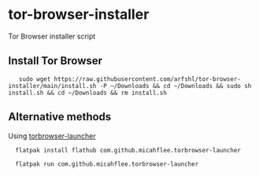 # tor-browser-installer
Tor Browser installer script
## Install Tor Browser

       sudo wget https://raw.githubusercontent.com/arfshl/tor-browser-installer/main/install.sh -P ~/Downloads && cd ~/Downloads && sudo sh install.sh && cd ~/Downloads && rm install.sh
 
## Alternative methods
Using [torbrowser-launcher](https://github.com/micahflee/torbrowser-launcher)

      flatpak install flathub com.github.micahflee.torbrowser-launcher

      flatpak run com.github.micahflee.torbrowser-launcher
